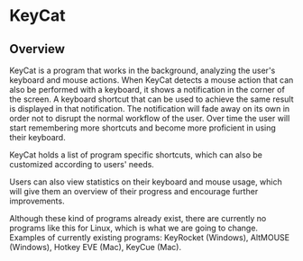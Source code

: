 # KeyCat

## Overview
KeyCat is a program that works in the background, analyzing the user's keyboard and mouse actions. When KeyCat detects a mouse action that can also be performed with a keyboard, it shows a notification in the corner of the screen. A keyboard shortcut that can be used to achieve the same result is displayed in that notification. The notification will fade away on its own in order not to disrupt the normal workflow of the user. Over time the user will start remembering more shortcuts and become more proficient in using their keyboard.

KeyCat holds a list of program specific shortcuts, which can also be customized according to users' needs.

Users can also view statistics on their keyboard and mouse usage, which will give them an overview of their progress and encourage further improvements.

Although these kind of programs already exist, there are currently no programs like this for Linux, which is what we are going to change. Examples of currently existing programs: KeyRocket (Windows), AltMOUSE (Windows), Hotkey EVE (Mac), KeyCue (Mac).